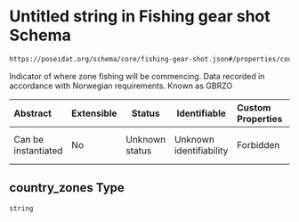 # Untitled string in Fishing gear shot Schema

```txt
https://poseidat.org/schema/core/fishing-gear-shot.json#/properties/country_zones
```

Indicator of where zone fishing will be commencing. Data recorded in accordance with Norwegian requirements. Known as GBRZO


| Abstract            | Extensible | Status         | Identifiable            | Custom Properties | Additional Properties | Access Restrictions | Defined In                                                                             |
| :------------------ | ---------- | -------------- | ----------------------- | :---------------- | --------------------- | ------------------- | -------------------------------------------------------------------------------------- |
| Can be instantiated | No         | Unknown status | Unknown identifiability | Forbidden         | Allowed               | none                | [fishing-gear-shot.json\*](schemas/core/fishing-gear-shot.json "open original schema") |

## country_zones Type

`string`
